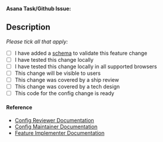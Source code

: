 <!--
  ⚠️ ⚠️ IF YOU ARE MODIFYING `index.js` OR A FILE IN `features` ⚠️ ⚠️
  Please request a review and ping a DRI from the Config AOR or Breakage AOR.
  The quickest way to get attention for your PR is to ping the ~Breakage channel
  in MatterMost.

  PLEASE NOTE: Many people are automatically added as reviewers by default.
  Consider setting your PR as a draft unless you know you are ready for a review.
  Consider adding an individual reviewer as well as the groups that are automatically added (this should create a review task in Asana for them specifically).
  Use the "merge when ready" button to automatically merge the PR as soon as it's reviewed.
-->

**Asana Task/Github Issue:**

## Description

<!--
If this is a SITE BREAKAGE MITIGATION, please include a BRIEF EXPLANATION that covers the REPORTED URL, the PLATFORMS AFFECTED, and the TRACKER(S) being unblocked or FEATURE being disabled, as well as a mention of the PROBLEM(S) users are experiencing.
Please also check that you have referenced the URL of this PR as the "reason" value for the exception (where applicable).
-->

<!--
  These questions are a friendly reminder to shipping config, if you're uncertain ask the AoR owners.
  It's also totally appropriate to not check some of these boxes, if they don't apply to your change.
-->
*Please tick all that apply:*

- [ ] I have added a [schema](https://github.com/duckduckgo/privacy-configuration/tree/main/schema) to validate this feature change
- [ ] I have tested this change locally
- [ ] I have tested this change locally in all supported browsers
- [ ] This change will be visible to users
- [ ] This change was covered by a ship review
- [ ] This change was covered by a tech design
- [ ] This code for the config change is ready

#### Reference

-   [Config Reviewer Documentation](https://app.asana.com/0/1200890834746050/1204443212791216/f)
-   [Config Maintainer Documentation](https://app.asana.com/0/1200890834746050/1200573250322769/f)
-   [Feature Implementer Documentation](https://app.asana.com/0/1200890834746050/1201498956177210/f)
